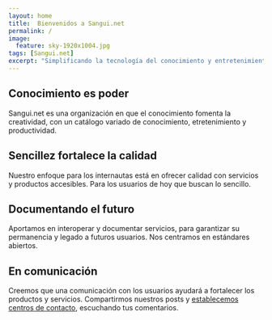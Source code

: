 ```yaml
---
layout: home
title:  Bienvenidos a Sangui.net
permalink: /
image:
  feature: sky-1920x1004.jpg
tags: [Sangui.net]
excerpt: "Simplificando la tecnología del conocimiento y entretenimiento"
---
```


<div class="tiles">

<div class="tile">
  <h2 class="post-title">Conocimiento es poder</h2>
  <p class="post-excerpt">Sangui.net es una organización en que el conocimiento fomenta la creatividad, con un catálogo variado de conocimiento, etretenimiento y productividad.</p>
</div><!-- /.tile -->

<div class="tile">
  <h2 class="post-title">Sencillez fortalece la calidad</h2>
  <p class="post-excerpt">Nuestro enfoque para los internautas está en ofrecer calidad con servicios y productos accesibles.  Para los usuarios de hoy que buscan lo sencillo.</p>
</div><!-- /.tile -->

<div class="tile">
  <h2 class="post-title">Documentando el futuro</h2>
  <p class="post-excerpt">Aportamos en interoperar y documentar servicios, para garantizar su permanencia y legado a futuros usuarios. Nos centramos en estándares abiertos.</p>
</div><!-- /.tile -->


<div class="tile">
  <h2 class="post-title">En comunicación</h2>
  <p class="post-excerpt">Creemos que una comunicación con los usuarios ayudará a fortalecer los productos y servicios. Compartirmos nuestros posts y <a href="{{ site.url }}/about/">establecemos centros de contacto</a>, escuchando tus comentarios.</p>
</div><!-- /.tile -->

</div><!-- /.tiles -->
